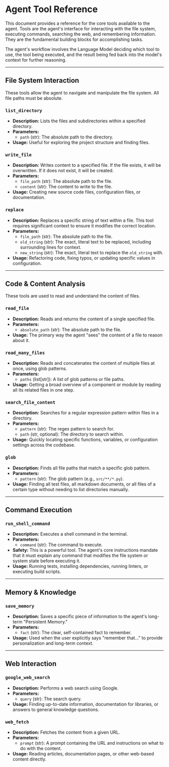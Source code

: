 # Agent Tool Reference

This document provides a reference for the core tools available to the agent. Tools are the agent's interface for interacting with the file system, executing commands, searching the web, and remembering information. They are the fundamental building blocks for accomplishing tasks.

The agent's workflow involves the Language Model deciding which tool to use, the tool being executed, and the result being fed back into the model's context for further reasoning.

---

## File System Interaction

These tools allow the agent to navigate and manipulate the file system. All file paths must be absolute.

### `list_directory`
-   **Description:** Lists the files and subdirectories within a specified directory.
-   **Parameters:**
    -   `path` (str): The absolute path to the directory.
-   **Usage:** Useful for exploring the project structure and finding files.

### `write_file`
-   **Description:** Writes content to a specified file. If the file exists, it will be overwritten. If it does not exist, it will be created.
-   **Parameters:**
    -   `file_path` (str): The absolute path to the file.
    -   `content` (str): The content to write to the file.
-   **Usage:** Creating new source code files, configuration files, or documentation.

### `replace`
-   **Description:** Replaces a specific string of text within a file. This tool requires significant context to ensure it modifies the correct location.
-   **Parameters:**
    -   `file_path` (str): The absolute path to the file.
    -   `old_string` (str): The exact, literal text to be replaced, including surrounding lines for context.
    -   `new_string` (str): The exact, literal text to replace the `old_string` with.
-   **Usage:** Refactoring code, fixing typos, or updating specific values in configuration.

---

## Code & Content Analysis

These tools are used to read and understand the content of files.

### `read_file`
-   **Description:** Reads and returns the content of a single specified file.
-   **Parameters:**
    -   `absolute_path` (str): The absolute path to the file.
-   **Usage:** The primary way the agent "sees" the content of a file to reason about it.

### `read_many_files`
-   **Description:** Reads and concatenates the content of multiple files at once, using glob patterns.
-   **Parameters:**
    -   `paths` (list[str]): A list of glob patterns or file paths.
-   **Usage:** Getting a broad overview of a component or module by reading all its related files in one step.

### `search_file_content`
-   **Description:** Searches for a regular expression pattern within files in a directory.
-   **Parameters:**
    -   `pattern` (str): The regex pattern to search for.
    -   `path` (str, optional): The directory to search within.
-   **Usage:** Quickly locating specific functions, variables, or configuration settings across the codebase.

### `glob`
-   **Description:** Finds all file paths that match a specific glob pattern.
-   **Parameters:**
    -   `pattern` (str): The glob pattern (e.g., `src/**/*.py`).
-   **Usage:** Finding all test files, all markdown documents, or all files of a certain type without needing to list directories manually.

---

## Command Execution

### `run_shell_command`
-   **Description:** Executes a shell command in the terminal.
-   **Parameters:**
    -   `command` (str): The command to execute.
-   **Safety:** This is a powerful tool. The agent's core instructions mandate that it must explain any command that modifies the file system or system state before executing it.
-   **Usage:** Running tests, installing dependencies, running linters, or executing build scripts.

---

## Memory & Knowledge

### `save_memory`
-   **Description:** Saves a specific piece of information to the agent's long-term "Persistent Memory."
-   **Parameters:**
    -   `fact` (str): The clear, self-contained fact to remember.
-   **Usage:** Used when the user explicitly says "remember that..." to provide personalization and long-term context.

---

## Web Interaction

### `google_web_search`
-   **Description:** Performs a web search using Google.
-   **Parameters:**
    -   `query` (str): The search query.
-   **Usage:** Finding up-to-date information, documentation for libraries, or answers to general knowledge questions.

### `web_fetch`
-   **Description:** Fetches the content from a given URL.
-   **Parameters:**
    -   `prompt` (str): A prompt containing the URL and instructions on what to do with the content.
-   **Usage:** Reading articles, documentation pages, or other web-based content directly.
